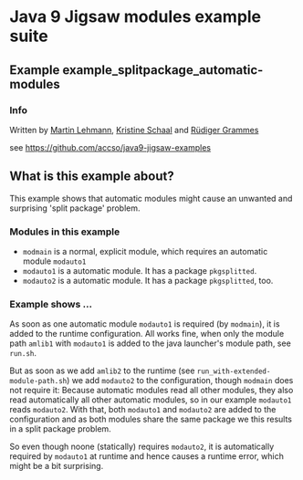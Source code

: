﻿# Java 9 Jigsaw modules example suite
## Example example_splitpackage_automatic-modules

### Info
Written by [Martin Lehmann](https://github.com/MartinLehmann1971), [Kristine Schaal](https://github.com/kristines) and [Rüdiger Grammes](https://github.com/rgrammes) 

see https://github.com/accso/java9-jigsaw-examples

## What is this example about?
This example shows that automatic modules might cause an unwanted and surprising 'split package' problem.

### Modules in this example
- `modmain` is a normal, explicit module, which requires an automatic module `modauto1`
- `modauto1` is a automatic module. It has a package `pkgsplitted`.
- `modauto2` is a automatic module. It has a package `pkgsplitted`, too.

### Example shows ...
As soon as one automatic module `modauto1` is required (by `modmain`), it is added to the runtime configuration.
All works fine, when only the module path `amlib1` with `modauto1` is added to the java launcher's module path, see `run.sh`.

But as soon as we add `amlib2` to the runtime (see `run_with-extended-module-path.sh`) we add `modauto2` to the configuration, though `modmain` does not require it:
Because automatic modules read all other modules, they also read automatically all other automatic modules, so in our example `modauto1` reads `modauto2`.
With that, both `modauto1` and `modauto2` are added to the configuration and as both modules share the same package we this results in a split package problem.

So even though noone (statically) requires `modauto2`, it is automatically required by `modauto1` at runtime and hence causes a runtime error, which might be a bit surprising.
